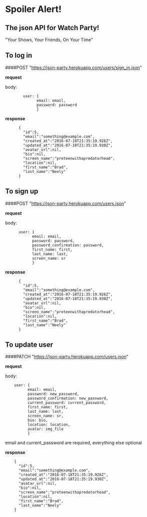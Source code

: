 # Spoiler Alert!
## The json API for Watch Party!
"Your Shows, Your Friends, On Your Time"

## To log in
####POST "https://json-party.herokuapp.com/users/sign_in.json"

**request**

body:



            user: {
                  email: email,
                  password: password
                  }



**response**



          {
            "id":5,
            "email":"something@example.com",
            "created_at":"2016-07-18T21:35:19.926Z",
            "updated_at":"2016-07-18T21:35:19.930Z",
            "avatar_url":nil,
            "bio":nil,
            "screen_name":"preteenwithapredatorhead",
            "location":nil,
            "first_name":"Brad",
            "last_name":"Neely"
          }




## To sign up
####POST "https://json-party.herokuapp.com/users.json"

**request**

body:



          user: {
                email: email,
                password: password,
                password_confirmation: password,
                first_name: first,
                last_name: last,
                screen_name: sr
                }



**response**



          {
            "id":5,
            "email":"something@example.com",
            "created_at":"2016-07-18T21:35:19.926Z",
            "updated_at":"2016-07-18T21:35:19.930Z",
            "avatar_url":nil,
            "bio":nil,
            "screen_name":"preteenwithapredatorhead",
            "location":nil,
            "first_name":"Brad",
            "last_name":"Neely"
          }

## To update user
####PATCH "https://json-party.herokuapp.com/users.json"

**request**

body:



        user: {
              email: email,
              password: new_password,
              password_confirmation: new_password,
              current_password: current_password,
              first_name: first,
              last_name: last,
              screen_name: sr,
              bio: bio,
              location: location,
              avatar: img_file
              }


email and current_password are required, everything else optional


**response**



        {
          "id":5,
          "email":"something@example.com",
          "created_at":"2016-07-18T21:35:19.926Z",
          "updated_at":"2016-07-18T21:35:19.930Z",
          "avatar_url":nil,
          "bio":nil,
          "screen_name":"preteenwithapredatorhead",
          "location":nil,
          "first_name":"Brad",
          "last_name":"Neely"
        }
